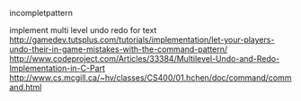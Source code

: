 incompletpattern

implement multi level undo redo for text
http://gamedev.tutsplus.com/tutorials/implementation/let-your-players-undo-their-in-game-mistakes-with-the-command-pattern/
http://www.codeproject.com/Articles/33384/Multilevel-Undo-and-Redo-Implementation-in-C-Part
http://www.cs.mcgill.ca/~hv/classes/CS400/01.hchen/doc/command/command.html
